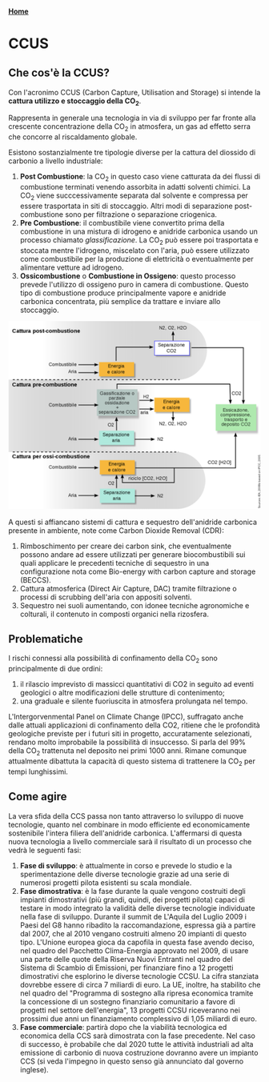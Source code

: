 #### [Home](index.md)
# CCUS

## Che cos'è la CCUS?

Con l'acronimo CCUS (Carbon Capture, Utilisation and Storage) si intende la **cattura utilizzo e stoccaggio della CO<sub>2</sub>**.

Rappresenta in generale una tecnologia in via di sviluppo per far fronte alla crescente concentrazione della CO<sub>2</sub> in atmosfera, un gas ad effetto serra che concorre al riscaldamento globale.

Esistono sostanzialmente tre tipologie diverse per la cattura del diossido di carbonio a livello industriale:

1. **Post Combustione**: la CO<sub>2</sub> in questo caso viene catturata da dei flussi di combustione terminati venendo assorbita in adatti solventi chimici. La CO<sub>2</sub> viene succcessivamente separata dal solvente e compressa per essere trasportata in siti di stoccaggio. Altri modi di separazione post-combustione sono per filtrazione o separazione criogenica.
2. **Pre Combustione**: il combustibile viene convertito prima della combustione in una mistura di idrogeno e anidride carbonica usando un processo chiamato *glassificazione*. La CO<sub>2</sub> può essere poi trasportata e stoccata mentre l'idrogeno, miscelato con l'aria, può essere utilizzato come combustibile per la produzione di elettricità  o eventualmente per alimentare vetture ad idrogeno. 
3. **Ossicombustione** o **Combustione in Ossigeno**: questo processo prevede l'utilizzo di ossigeno puro in camera di combustione. Questo tipo di combustione produce principalmente vapore e anidride carbonica concentrata, più semplice da trattare e inviare allo stoccaggio.

<img src="ccus.png" alt="modalità di cattura" width="700"/>

A questi si affiancano sistemi di cattura e sequestro dell'anidride carbonica presente in ambiente, note come Carbon Dioxide Removal (CDR):

1. Rimboschimento per creare dei carbon sink, che eventualmente possono andare ad essere utilizzati per generare biocombustibili sui quali applicare le precedenti tecniche di sequestro in una configurazione nota come Bio-energy with carbon capture and storage (BECCS).
2. Cattura atmosferica (Direct Air Capture, DAC) tramite filtrazione o processi di scrubbing dell'aria con appositi solventi.
3. Sequestro nei suoli aumentando, con idonee tecniche agronomiche e colturali, il contenuto in composti organici nella rizosfera.


## Problematiche
I rischi connessi alla possibilità di confinamento della CO<sub>2</sub> sono principalmente di due ordini:
1. il rilascio imprevisto di massicci quantitativi di CO2 in seguito ad eventi geologici o altre modificazioni delle strutture di contenimento;
2. una graduale e silente fuoriuscita in atmosfera prolungata nel tempo.

L'Intergorvenmental Panel on Climate Change (IPCC), suffragato anche dalle attuali applicazioni di confinamento della CO2, ritiene che le profondità geologiche previste per i futuri siti in progetto, accuratamente selezionati, rendano molto improbabile la possibilità di insuccesso. Si parla del 99% della CO<sub>2</sub> trattenuta nel deposito nei primi 1000 anni. Rimane comunque attualmente dibattuta la capacità di questo sistema di trattenere la CO<sub>2</sub> per tempi lunghissimi.


## Come agire
La vera sfida della CCS passa non tanto attraverso lo sviluppo di nuove tecnologie, quanto nel combinare in modo efficiente ed economicamente sostenibile l'intera filiera dell'anidride carbonica. L'affermarsi di questa nuova tecnologia a livello commerciale sarà il risultato di un processo che vedrà le seguenti fasi:
1. **Fase di sviluppo**: è attualmente in corso e prevede lo studio e la sperimentazione delle diverse tecnologie grazie ad una serie di numerosi progetti pilota esistenti su scala mondiale.
2. **Fase dimostrativa**: è la fase durante la quale vengono costruiti degli impianti dimostrativi (più grandi, quindi, dei progetti pilota) capaci di testare in modo integrato la validità delle diverse tecnologie individuate nella fase di sviluppo. Durante il summit de L'Aquila del Luglio 2009 i Paesi del G8 hanno ribadito la raccomandazione, espressa già a partire dal 2007, che al 2010 vengano costruiti almeno 20 impianti di questo tipo. L'Unione europea gioca da capofila in questa fase avendo deciso, nel quadro del Pacchetto Clima-Energia approvato nel 2009, di usare una parte delle quote della Riserva Nuovi Entranti nel quadro del Sistema di Scambio di Emissioni, per finanziare fino a 12 progetti dimostrativi che esplorino le diverse tecnologie CCSU. La cifra stanziata dovrebbe essere di circa 7 miliardi di euro. La UE, inoltre, ha stabilito che nel quadro del "Programma di sostegno alla ripresa economica tramite la concessione di un sostegno finanziario comunitario a favore di progetti nel settore dell'energia", 13 progetti CCSU riceveranno nei prossimi due anni un finanziamento complessivo di 1,05 miliardi di euro.
3. **Fase commerciale**: partirà dopo che la viabilità tecnologica ed economica della CCS sarà dimostrata con la fase precedente. Nel caso di successo, è probabile che dal 2020 tutte le attività industriali ad alta emissione di carbonio di nuova costruzione dovranno avere un impianto CCS (si veda l'impegno in questo senso già annunciato dal governo inglese).
